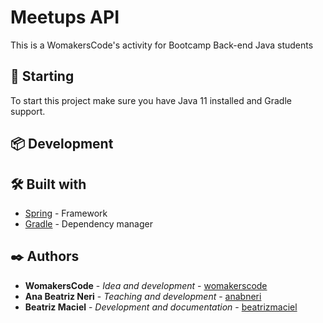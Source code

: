 # Meetups API

This is a WomakersCode's activity for Bootcamp Back-end Java students

## 🚀 Starting

To start this project make sure you have Java 11 installed and Gradle support.

## 📦 Development

## 🛠️ Built with

* [Spring](https://spring.io/) - Framework
* [Gradle](https://gradle.org/) - Dependency manager

## ✒️ Authors

* **WomakersCode** - *Idea and development* - [womakerscode](https://womakerscode.org/)
* **Ana Beatriz Neri** - *Teaching and development* - [anabneri](https://github.com/anabneri)
* **Beatriz Maciel** - *Development and documentation* - [beatrizmaciel](https://github.com/beatrizmaciel)
